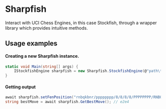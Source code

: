 ﻿# Sharpfish
Interact with UCI Chess Engines, in this case Stockfish, through a wrapper library which provides intuitive methods.

## Usage examples

#### Creating a new Sharpfish instance.
```cs
static void Main(string[] args) {
	IStockfishEngine sharpfish = new Sharpfish.StockfishEngine(@"path\to\stockfish")
}
```

#### Getting output
```cs
await sharpfish.setFenPosition("rnbqkbnr/pppppppp/8/8/8/8/PPPPPPPP/RNBQKBNR w KQkq - 0 1");
string bestMove = await sharpfish.GetBestMove(); // e2e4
```
#### 

